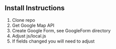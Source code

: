 Install Instructions
--------------------

1. Clone repo
2. Get Google Map API
3. Create Google Form, see GoogleForm directory
4. Adjust js/local.js
5. If fields changed you will need to adjust
  
